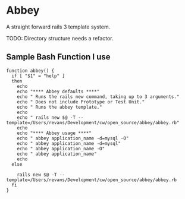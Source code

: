 # Abbey

A straight forward rails 3 template system.

TODO: Directory structure needs a refactor.

## Sample Bash Function I use

    function abbey() {
      if [ "$1" = "help" ]
      then
        echo
        echo "**** Abbey defaults ****"
        echo " Runs the rails new command, taking up to 3 arguments."
        echo " Does not include Prototype or Test Unit."
        echo " Runs the abbey template."
        echo 
        echo " rails new $@ -T --template=/Users/revans/Development/cw/open_source/abbey/abbey.rb"
        echo
        echo "**** Abbey usage ****"
        echo " abbey application_name -d=mysql -O"
        echo " abbey application_name -d=mysql"
        echo " abbey application_name -O"
        echo " abbey application_name"
        echo
      else
      
        rails new $@ -T --template=/Users/revans/Development/cw/open_source/abbey/abbey.rb
      fi
    }